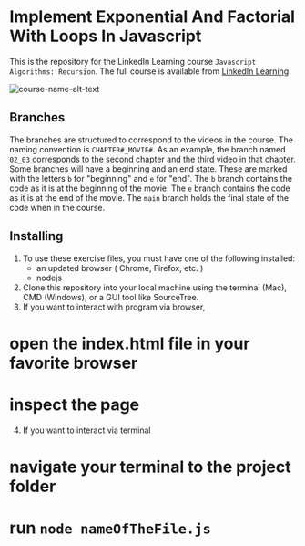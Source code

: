 # Implement Exponential And Factorial With Loops In Javascript
This is the repository for the LinkedIn Learning course `Javascript Algorithms: Recursion`. The full course is available from [LinkedIn Learning][lil-course-url].

![course-name-alt-text][lil-thumbnail-url] 


## Branches
The branches are structured to correspond to the videos in the course. The naming convention is `CHAPTER#_MOVIE#`. As an example, the branch named `02_03` corresponds to the second chapter and the third video in that chapter. 
Some branches will have a beginning and an end state. These are marked with the letters `b` for "beginning" and `e` for "end". The `b` branch contains the code as it is at the beginning of the movie. The `e` branch contains the code as it is at the end of the movie. The `main` branch holds the final state of the code when in the course.

## Installing
1. To use these exercise files, you must have one of  the following installed:
	- an updated browser ( Chrome, Firefox, etc. )
	- nodejs 
2. Clone this repository into your local machine using the terminal (Mac), CMD (Windows), or a GUI tool like SourceTree.
3. If you want to interact with program via browser, 
# open the index.html file in your favorite browser 
# inspect the page
4. If you want to interact via terminal
# navigate your terminal to the project folder
# run `node nameOfTheFile.js`


[0]: # (Replace these placeholder URLs with actual course URLs)

[lil-course-url]: https://www.linkedin.com/learning/
[lil-thumbnail-url]: http://

